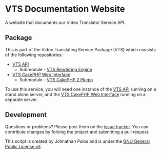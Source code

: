 VTS Documentation Website
=========================

A website that documents our Video Translator Service API.

Package
-------

This is part of the Video Translating Service Package (VTS) which consists of the following repositories:

* [VTS API](https://github.com/MissionalDigerati/vts_api)
	* Submodule - [VTS Rendering Engine](https://github.com/MissionalDigerati/vts_rendering_engine)
* [VTS CakePHP Web Interface](https://github.com/MissionalDigerati/vts_web_interface)	
	* Submodule - [VTS CakePHP 2 Plugin](https://github.com/MissionalDigerati/vts_cakephp_plugin)
	
To use this service, you will need one instance of the [VTS API](https://github.com/MissionalDigerati/vts_api) running on a stand alone server, and the [VTS CakePHP Web Interface](https://github.com/MissionalDigerati/vts_web_interface) running on a separate server.


Development
-----------

Questions or problems? Please post them on the [issue tracker](). You can contribute changes by forking the project and submitting a pull request.

This script is created by Johnathan Pulos and is under the [GNU General Public License v3](http://www.gnu.org/licenses/gpl-3.0-standalone.html).